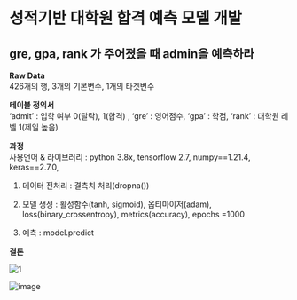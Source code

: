 # **성적기반 대학원 합격 예측 모델 개발**

## gre, gpa, rank 가 주어졌을 때 admin을 예측하라<br>

**Raw Data** <br> 426개의 행, 3개의 기본변수, 1개의 타겟변수 

**테이블 정의서** <br> ‘admit’ : 입학 여부 0(탈락), 1(합격) , ‘gre’ : 영어점수, ‘gpa’ : 학점, ‘rank’ : 대학원 레벨 1(제일 높음) <br>

**과정** <br>
사용언어 & 라이브러리 : python 3.8x, tensorflow 2.7, numpy==1.21.4, keras==2.7.0, 

1. 데이터 전처리 : 결측치 처리(dropna())

2. 모델 생성 :  활성함수(tanh, sigmoid), 옵티마이저(adam), loss(binary_crossentropy), metrics(accuracy), epochs =1000

3. 예측 : model.predict

**결론** <br>

![1](https://user-images.githubusercontent.com/87745990/144752105-25e1fadd-f474-40b5-b6b0-45386d087b50.png)


![image](https://user-images.githubusercontent.com/87745990/144752218-a65385a7-4e40-4bf0-9c95-2f7469ce81de.png)


